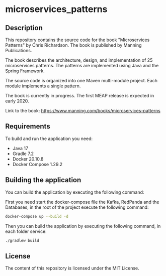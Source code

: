 # microservices_patterns

## Description

This repository contains the source code for the book "Microservices Patterns" by Chris Richardson. The book is published by Manning Publications.

The book describes the architecture, design, and implementation of 25 microservices patterns. The patterns are implemented using Java and the Spring Framework.

The source code is organized into one Maven multi-module project. Each module implements a single pattern.

The book is currently in progress. The first MEAP release is expected in early 2020.

Link to the book: <https://www.manning.com/books/microservices-patterns>

## Requirements

To build and run the application you need:

- Java 17
- Gradle 7.2
- Docker 20.10.8
- Docker Compose 1.29.2

## Building the application

You can build the application by executing the following command:

First you need start the docker-compose file the Kafka, RedPanda and the Databases, in the root of the project execute the following command:

```bash
docker-compose up --build -d
```

Then you can build the application by executing the following command, in each folder service:

```bash
./gradlew build
```

## License

The content of this repository is licensed under the MIT License.

